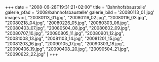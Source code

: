 +++
date = "2008-06-28T19:31:21+02:00"
title = 'Bahnhofsbaustelle'
galerie_pfad = '2008/bahnhofsbaustelle'
galerie_bild = '20080113_01.jpg'
images = [
  "20080113_01.jpg",
  "20080116_02.jpg",
  "20080116_03.jpg",
  "20080218_04.jpg",
  "20080226_05.jpg",
  "20080303_06.jpg",
  "20080403_07.jpg",
  "20080504_08.jpg",
  "20080602_09.jpg",
  "20080707_10.jpg",
  "20080805_11.jpg",
  "20080901_12.jpg",
  "20081008_13.jpg",
  "20081103_14.jpg",
  "20081201_15.jpg",
  "20081203_16.jpg",
  "20090105_17.jpg",
  "20090303_18.jpg",
  "20090406_19.jpg",
  "20090408_20.jpg",
  "20090504_21.jpg",
  "20090622_22.jpg"
]
+++

      